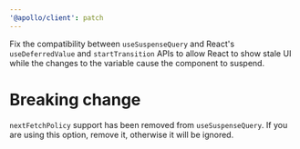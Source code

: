 ```yaml
---
'@apollo/client': patch
---
```


Fix the compatibility between `useSuspenseQuery` and React's `useDeferredValue` and `startTransition` APIs to allow React to show stale UI while the changes to the variable cause the component to suspend.

# Breaking change

`nextFetchPolicy` support has been removed from `useSuspenseQuery`. If you are using this option, remove it, otherwise it will be ignored.
